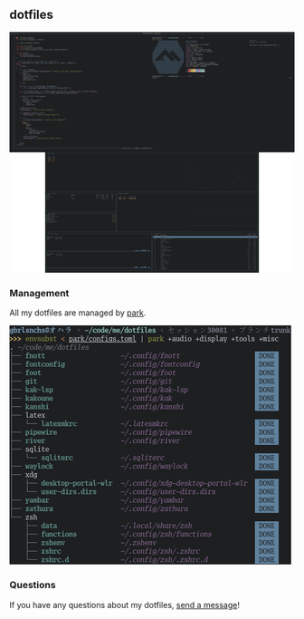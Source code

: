 ## dotfiles

![results of my dotfiles](misc/example.png)

### Management
All my dotfiles are managed by [park](https://git.sr.ht/~gbrlsnchs/park).

![management by park](misc/park.png)

### Questions
If you have any questions about my dotfiles, [send a
message](mailto:~gbrlsnchs/dotfiles-dev@lists.sr.ht)!
